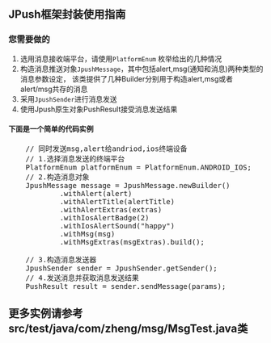JPush框架封装使用指南
-------------------
### 您需要做的
1. 选用消息接收端平台，请使用<code>PlatformEnum</code> 枚举给出的几种情况
2. 构造消息推送对象<code>JpushMessage</code>，其中包括alert,msg(通知和消息)两种类型的消息参数设定，
该类提供了几种Builder分别用于构造alert,msg或者alert/msg共存的消息
3. 采用<code>JpushSender</code>进行消息发送
4. 使用Jpush原生对象PushResult接受消息发送结果
#### 下面是一个简单的代码实例
<pre>
    // 同时发送msg,alert给andriod,ios终端设备
    // 1.选择消息发送的终端平台
    PlatformEnum platformEnum = PlatformEnum.ANDROID_IOS;
    // 2.构造消息对象
    JpushMessage message = JpushMessage.newBuilder()
            .withAlert(alert)
            .withAlertTitle(alertTitle)
            .withAlertExtras(extras)
            .withIosAlertBadge(2)
            .withIosAlertSound("happy")
            .withMsg(msg)
            .withMsgExtras(msgExtras).build();
            
    // 3.构造消息发送器
    JpushSender sender = JpushSender.getSender();
    // 4.发送消息并获取消息发送结果
    PushResult result = sender.sendMessage(params);
</pre>

## 更多实例请参考src/test/java/com/zheng/msg/MsgTest.java类